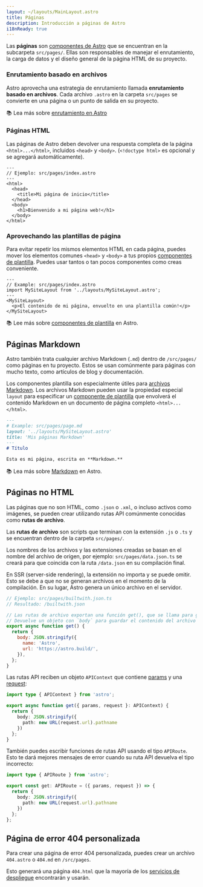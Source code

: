 ```yaml
---
layout: ~/layouts/MainLayout.astro
title: Páginas
description: Introducción a páginas de Astro
i18nReady: true
---
```


Las **páginas** son [componentes de Astro](/es/core-concepts/astro-components/) que se encuentran en la subcarpeta `src/pages/`. Ellas son responsables de manejar el enrutamiento, la carga de datos y el diseño general de la página HTML de su proyecto.

### Enrutamiento basado en archivos

Astro aprovecha una estrategia de enrutamiento llamada **enrutamiento basado en archivos**. Cada archivo `.astro` en la carpeta `src/pages` se convierte en una página o un punto de salida en su proyecto.

📚 Lea más sobre [enrutamiento en Astro](/es/core-concepts/routing/)

### Páginas HTML

Las páginas de Astro deben devolver una respuesta completa de la página `<html>...</html>`, incluidos `<head>` y `<body>`. (`<!doctype html>` es opcional y se agregará automáticamente).

```astro
---
// Ejemplo: src/pages/index.astro
---
<html>
  <head>
    <title>Mi página de inicio</title>
  </head>
  <body>
    <h1>Bienvenido a mi página web!</h1>
  </body>
</html>
```

### Aprovechando las plantillas de página

Para evitar repetir los mismos elementos HTML en cada página, puedes mover los elementos comunes `<head>` y `<body>` a tus propios [componentes de plantilla](/es/core-concepts/layouts/). Puedes usar tantos o tan pocos componentes como creas conveniente.

```astro
---
// Example: src/pages/index.astro
import MySiteLayout from '../layouts/MySiteLayout.astro';
---
<MySiteLayout>
  <p>El contenido de mi página, envuelto en una plantilla común!</p>
</MySiteLayout>
```

📚 Lee más sobre [componentes de plantilla](/es/core-concepts/layouts/) en Astro.


## Páginas Markdown 

Astro también trata cualquier archivo Markdown (`.md`) dentro de `/src/pages/` como páginas en tu proyecto. Estos se usan comúnmente para páginas con mucho texto, como artículos de blog y documentación.

Los componentes plantilla son especialmente útiles para [archivos Markdown](#páginas-markdown). Los archivos Markdown pueden usar la propiedad especial `layout` para especificar un [componente de plantilla](/es/core-concepts/layouts/) que envolverá el contenido Markdown en un documento de página completo `<html>...</html>`.

```md
---
# Example: src/pages/page.md
layout: '../layouts/MySiteLayout.astro'
title: 'Mis páginas Markdown'
---
# Título

Esta es mi página, escrita en **Markdown.**
```

📚 Lea más sobre [Markdown](/es/guides/markdown-content/) en Astro.


## Páginas no HTML

Las páginas que no son HTML, como `.json` o `.xml`, o incluso activos como imágenes, se pueden crear utilizando rutas API comúnmente conocidas como **rutas de archivo**.

Las **rutas de archivo** son scripts que terminan con la extensión `.js` o `.ts` y se encuentran dentro de la carpeta `src/pages/`.

Los nombres de los archivos y las extensiones creadas se basan en el nombre del archivo de origen, por ejemplo: `src/pages/data.json.ts` se creará para que coincida con la ruta `/data.json` en su compilación final.

En SSR (server-side rendering), la extensión no importa y se puede omitir. Esto se debe a que no se generan archivos en el momento de la compilación. En su lugar, Astro genera un único archivo en el servidor.

```js
// Ejemplo: src/pages/builtwith.json.ts
// Resultado: /builtwith.json

// Las rutas de archivo exportan una función get(), que se llama para generar el archivo.
// Devuelve un objeto con `body` para guardar el contenido del archivo en la compilación final.
export async function get() {
  return {
    body: JSON.stringify({
      name: 'Astro',
      url: 'https://astro.build/',
    }),
  };
}
```

Las rutas API reciben un objeto `APIContext` que contiene [params](/es/reference/api-reference/#params) y una [request](https://developer.mozilla.org/en-US/docs/Web/API/Request):

```ts
import type { APIContext } from 'astro';

export async function get({ params, request }: APIContext) {
  return {
    body: JSON.stringify({
      path: new URL(request.url).pathname
    })
  };
}
```

También puedes escribir funciones de rutas API usando el tipo `APIRoute`. Esto te dará mejores mensajes de error cuando su ruta API devuelva el tipo incorrecto:

```ts
import type { APIRoute } from 'astro';

export const get: APIRoute = ({ params, request }) => {
  return {
    body: JSON.stringify({
      path: new URL(request.url).pathname
    })
  };
};
```

## Página de error 404 personalizada

Para crear una página de error 404 personalizada, puedes crear un archivo `404.astro` o `404.md` en `/src/pages`.

Esto generará una página `404.html` que la mayoría de los [servicios de despliegue](/es/guides/deploy/) encontrarán y usarán.
